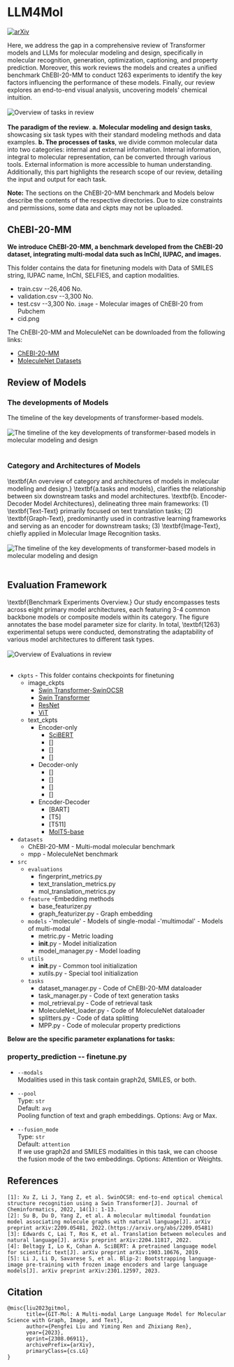 # LLM4Mol
[![arXiv](https://img.shields.io/badge/arXiv-2308.06911-b31b1b.svg)](https://arxiv.org/abs/2308.06911) 

Here, we address the gap in a comprehensive review of Transformer models and LLMs for molecular modeling and design, specifically in molecular recognition, generation, optimization, captioning, and property prediction. Moreover, this work reviews the models and creates a unified benchmark ChEBI-20-MM to conduct 1263 experiments to identify the key factors influencing the performance of these models. Finally, our review explores an end-to-end visual analysis, uncovering models' chemical intuition.
</br>
</br>
![Overview of tasks in review](figures/figure1.png)
</br>
</br>
**The paradigm of the review**. **a. Molecular modeling and design tasks**, showcasing six task types with their standard modeling methods and data examples. **b. The processes of tasks**, we divide common molecular data into two categories: internal and external information. Internal information, integral to molecular representation, can be converted through various tools. External information is more accessible to human understanding. Additionally, this part highlights the research scope of our review, detailing the input and output for each task.

**Note:** The sections on the ChEBI-20-MM benchmark and Models below describe the contents of the respective directories. Due to size constraints and permissions, some data and ckpts may not be uploaded.

## ChEBI-20-MM
**We introduce ChEBI-20-MM, a benchmark developed from the ChEBI-20 dataset, integrating multi-modal data such as InChI, IUPAC, and images.**

This folder contains the data for finetuning models with Data of SMILES string, IUPAC name, InChI, SELFIES, and caption modalities.
- train.csv --26,406 No.
- validation.csv --3,300 No.
- test.csv --3,300 No.
`image` - Molecular images of ChEBI-20 from Pubchem
- cid.png

The ChEBI-20-MM and MoleculeNet can be downloaded from the following links:
- [ChEBI-20-MM](https://huggingface.co/datasets/liupf/ChEBI-20-MM)
- [MoleculeNet Datasets](https://moleculenet.org/datasets-1)

## Review of Models
### The developments of Models
The timeline of the key developments of transformer-based models.
</br>
</br>
![The timeline of the key developments of transformer-based models in molecular modeling and design](figures/figure2.png)
</br>
</br>

### Category and Architectures of Models
\textbf{An overview of category and architectures of models in molecular modeling and design.} \textbf{a.tasks and models}, clarifies the relationship between six downstream tasks and model architectures.
\textbf{b. Encoder-Decoder Model Architectures}, delineating three main frameworks: (1) \textbf{Text-Text} primarily focused on text translation tasks;
(2) \textbf{Graph-Text}, predominantly used in contrastive learning frameworks and serving as an encoder for downstream tasks;
(3) \textbf{Image-Text}, chiefly applied in Molecular Image Recognition tasks.
</br>
</br>
![The timeline of the key developments of transformer-based models in molecular modeling and design](figures/figure3.png)
</br>
</br>

## Evaluation Framework
\textbf{Benchmark Experiments Overview.}
Our study encompasses tests across eight primary model architectures, each featuring 3-4 common backbone models or composite models within its category.
The figure annotates the base model parameter size for clarity. In total, \textbf{1263} experimental setups were conducted, demonstrating the adaptability of various model architectures to different task types.
</br>
</br>
![Overview of Evaluations in review](figures/figure4.png)
</br>
</br>
- `ckpts` - This folder contains checkpoints for finetuning
    - image_ckpts
        - [Swin Transformer-SwinOCSR](https://github.com/suanfaxiaohuo/SwinOCSR)
        - [Swin Transformer](https://github.com/suanfaxiaohuo/SwinOCSR)
        - [ResNet](https://huggingface.co/microsoft/swin-base-patch4-window7-224-in22k)
        - [ViT](https://huggingface.co/google/vit-base-patch16-224)
    - text_ckpts
        - Encoder-only
            - [SciBERT](https://huggingface.co/allenai/scibert_scivocab_uncased)
            - []
            - []
            - []
        - Decoder-only
            - []
            - []
            - []
            - []
        - Encoder-Decoder
            - [BART]
            - [T5]
            - [T511]
            - [MolT5-base](https://huggingface.co/laituan245/molt5-base)
- `datasets`
    - ChEBI-20-MM - Multi-modal molecular benchmark
    - mpp - MoleculeNet benchmark
- `src`
    - `evaluations`
        - fingerprint_metrics.py
        - text_translation_metrics.py
        - mol_translation_metrics.py
    - `feature` -Embedding methods
        - base_featurizer.py
        - graph_featurizer.py - Graph embedding
    - `models`
        -'molecule' - Models of single-modal
        -'multimodal' - Models of multi-modal
        - metric.py - Metric loading
        - __init__.py - Model initialization
        - model_manager.py - Model loading
    - `utils`
        - __init__.py - Common tool initialization
        - xutils.py - Special tool initialization
    - `tasks`
        - dataset_manager.py - Code of ChEBI-20-MM dataloader
        - task_manager.py - Code of text generation tasks
        - mol_retrieval.py - Code of retrieval task
        - MoleculeNet_loader.py - Code of MoleculeNet dataloader
        - splitters.py - Code of data splitting
        - MPP.py - Code of molecular property predictions

**Below are the specific parameter explanations for tasks:**
### property_prediction -- finetune.py 
- `--modals`  
  Modalities used in this task contain graph2d, SMILES, or both.

- `--pool`  
  Type: `str`  
  Default: `avg`  
  Pooling function of text and graph embeddings. Options: Avg or Max.

- `--fusion_mode`  
  Type: `str`  
  Default: `attention`  
  If we use graph2d and SMILES modalities in this task, we can choose the fusion mode of the two embeddings. Options: Attention or Weights.

## References
```
[1]: Xu Z, Li J, Yang Z, et al. SwinOCSR: end-to-end optical chemical structure recognition using a Swin Transformer[J]. Journal of Cheminformatics, 2022, 14(1): 1-13.
[2]: Su B, Du D, Yang Z, et al. A molecular multimodal foundation model associating molecule graphs with natural language[J]. arXiv preprint arXiv:2209.05481, 2022.(https://arxiv.org/abs/2209.05481)
[3]: Edwards C, Lai T, Ros K, et al. Translation between molecules and natural language[J]. arXiv preprint arXiv:2204.11817, 2022.
[4]: Beltagy I, Lo K, Cohan A. SciBERT: A pretrained language model for scientific text[J]. arXiv preprint arXiv:1903.10676, 2019.
[5]: Li J, Li D, Savarese S, et al. Blip-2: Bootstrapping language-image pre-training with frozen image encoders and large language models[J]. arXiv preprint arXiv:2301.12597, 2023.
```
## Citation
```
@misc{liu2023gitmol,
      title={GIT-Mol: A Multi-modal Large Language Model for Molecular Science with Graph, Image, and Text}, 
      author={Pengfei Liu and Yiming Ren and Zhixiang Ren},
      year={2023},
      eprint={2308.06911},
      archivePrefix={arXiv},
      primaryClass={cs.LG}
}
```
